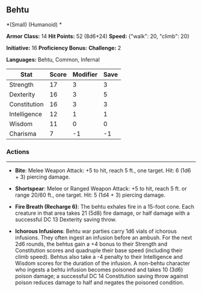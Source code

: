 ## Behtu
*(Small) (Humanoid) *

**Armor Class:** 14
**Hit Points:** 52 (8d6+24)
**Speed:** {"walk": 20, "climb": 20}

**Initiative:** 16
**Proficiency Bonus:**
**Challenge:** 2

**Languages:** Behtu, Common, Infernal



| Stat | Score | Modifier | Save |
| ---- | ---- | ---- | ---- |
| Strength | 17 | 3 | 3 |
| Dexterity | 16 | 3 | 5 |
| Constitution | 16 | 3 | 3 |
| Intelligence | 12 | 1 | 1 |
| Wisdom | 11 | 0 | 0 |
| Charisma | 7 | -1 | -1 |

### Actions
 --- 
- **Bite**: Melee Weapon Attack: +5 to hit, reach 5 ft., one target. Hit: 6 (1d6 + 3) piercing damage.

- **Shortspear**: Melee or Ranged Weapon Attack: +5 to hit, reach 5 ft. or range 20/60 ft., one target. Hit: 5 (1d4 + 3) piercing damage.

- **Fire Breath (Recharge 6)**: The behtu exhales fire in a 15-foot cone. Each creature in that area takes 21 (5d8) fire damage, or half damage with a successful DC 13 Dexterity saving throw.

- **Ichorous Infusions**: Behtu war parties carry 1d6 vials of ichorous infusions. They often ingest an infusion before an ambush. For the next 2d6 rounds, the behtus gain a +4 bonus to their Strength and Constitution scores and quadruple their base speed (including their climb speed). Behtus also take a -4 penalty to their Intelligence and Wisdom scores for the duration of the infusion. A non-behtu character who ingests a behtu infusion becomes poisoned and takes 10 (3d6) poison damage; a successful DC 14 Constitution saving throw against poison reduces damage to half and negates the poisoned condition.

